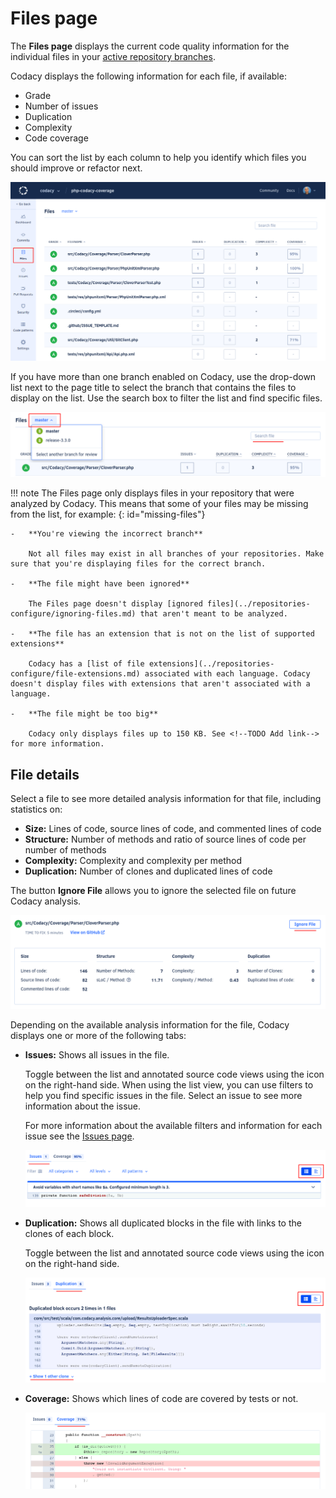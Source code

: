 # Files page

The **Files page** displays the current code quality information for the individual files in your [active repository branches](../repositories-configure/managing-branches.md).

Codacy displays the following information for each file, if available:

-   Grade
-   Number of issues
-   Duplication
-   Complexity
-   Code coverage

You can sort the list by each column to help you identify which files you should improve or refactor next.

![Files list](images/files.png)

If you have more than one branch enabled on Codacy, use the drop-down list next to the page title to select the branch that contains the files to display on the list. Use the search box to filter the list and find specific files.

![Changing the branch on the Files page](images/files-select-branch.png)

!!! note
    The Files page only displays files in your repository that were analyzed by Codacy. This means that some of your files may be missing from the list, for example: <!--TODO Fix anchor link-->
    {: id="missing-files"}

    -   **You're viewing the incorrect branch**

        Not all files may exist in all branches of your repositories. Make sure that you're displaying files for the correct branch.

    -   **The file might have been ignored**

        The Files page doesn't display [ignored files](../repositories-configure/ignoring-files.md) that aren't meant to be analyzed.

    -   **The file has an extension that is not on the list of supported extensions**

        Codacy has a [list of file extensions](../repositories-configure/file-extensions.md) associated with each language. Codacy doesn't display files with extensions that aren't associated with a language.

    -   **The file might be too big**

        Codacy only displays files up to 150 KB. See <!--TODO Add link--> for more information.


## File details

Select a file to see more detailed analysis information for that file, including statistics on:

-   **Size:** Lines of code, source lines of code, and commented lines of code
-   **Structure:** Number of methods and ratio of source lines of code per number of methods
-   **Complexity:** Complexity and complexity per method
-   **Duplication:** Number of clones and duplicated lines of code

The button **Ignore File** allows you to ignore the selected file on future Codacy analysis.

![File detail](images/files-details.png)

Depending on the available analysis information for the file, Codacy displays one or more of the following tabs:

-   **Issues:** Shows all issues in the file.

    Toggle between the list and annotated source code views using the icon on the right-hand side. When using the list view, you can use filters to help you find specific issues in the file. Select an issue to see more information about the issue.

    For more information about the available filters and information for each issue see the [Issues page](issues.md).

    ![Issues for a file](images/files-issues.png)

-   **Duplication:** Shows all duplicated blocks in the file with links to the clones of each block.

    Toggle between the list and annotated source code views using the icon on the right-hand side. 

    ![Duplicated blocks for a file](images/files-duplication.png)

-   **Coverage:** Shows which lines of code are covered by tests or not.

    ![Coverage information for a file](images/files-coverage.png)
